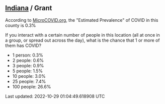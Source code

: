 
## [Indiana](/united-states/indiana) / Grant

According to [MicroCOVID.org](http://microcovid.org),
the "Estimated Prevalence" of COVID in this county is 0.3%

If you interact with a certain number of people in this location
(all at once in a group, or spread out across the day), what is the chance that
1 or more of them has COVID?

- 1 person: 0.3%
- 2 people: 0.6%
- 3 people: 0.9%
- 5 people: 1.5%
- 10 people: 3.0%
- 25 people: 7.4%
- 100 people: 26.6%

Last updated: 2022-10-29 01:04:49.618908 UTC
